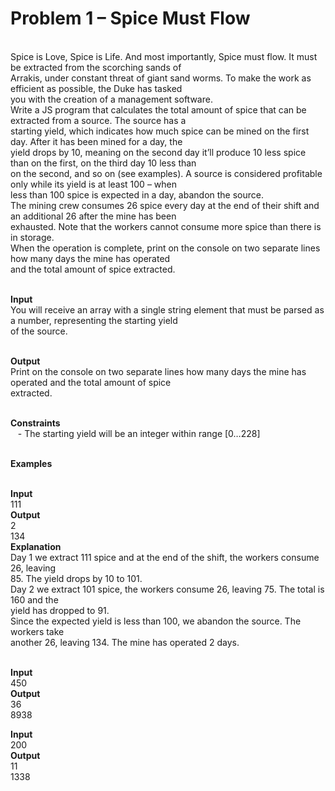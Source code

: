 <h1><strong>Problem 1 &ndash; Spice Must Flow</strong></h1>
<p><br />Spice is Love, Spice is Life. And most importantly, Spice must flow. It must be extracted from the scorching sands of<br />Arrakis, under constant threat of giant sand worms. To make the work as efficient as possible, the Duke has tasked<br />you with the creation of a management software.<br />Write a JS program that calculates the total amount of spice that can be extracted from a source. The source has a<br />starting yield, which indicates how much spice can be mined on the first day. After it has been mined for a day, the<br />yield drops by 10, meaning on the second day it&rsquo;ll produce 10 less spice than on the first, on the third day 10 less than<br />on the second, and so on (see examples). A source is considered profitable only while its yield is at least 100 &ndash; when<br />less than 100 spice is expected in a day, abandon the source.<br />The mining crew consumes 26 spice every day at the end of their shift and an additional 26 after the mine has been<br />exhausted. Note that the workers cannot consume more spice than there is in storage.<br />When the operation is complete, print on the console on two separate lines how many days the mine has operated<br />and the total amount of spice extracted.</p>
<p><br /><strong>Input</strong><br />You will receive an array with a single string element that must be parsed as a number, representing the starting yield<br />of the source.</p>
<p><br /><strong>Output</strong><br />Print on the console on two separate lines how many days the mine has operated and the total amount of spice<br />extracted.</p>
<p><br /><strong>Constraints</strong><br />&nbsp; &nbsp;- The starting yield will be an integer within range [0&hellip;228]</p>
<p><br /><strong>Examples</strong></p>
<p><br /><strong>Input</strong> <br />111<br /><strong>Output&nbsp;<br /></strong>2<br />134<br /><strong>Explanation</strong><br />Day 1 we extract 111 spice and at the end of the shift, the workers consume 26, leaving<br />85. The yield drops by 10 to 101.<br />Day 2 we extract 101 spice, the workers consume 26, leaving 75. The total is 160 and the<br />yield has dropped to 91.<br />Since the expected yield is less than 100, we abandon the source. The workers take<br />another 26, leaving 134. The mine has operated 2 days.</p>
<p><br /><strong>Input</strong> <br />450 <br /><strong>Output</strong> <br />36<br />8938</p>
<p><strong>Input</strong> <br />200 <br /><strong>Output</strong><br />11<br />1338</p>